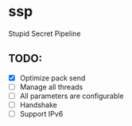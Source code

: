 # ssp
Stupid Secret Pipeline

## TODO:
* [x] Optimize pack send
* [ ] Manage all threads
* [ ] All parameters are configurable
* [ ] Handshake 
* [ ] Support IPv6